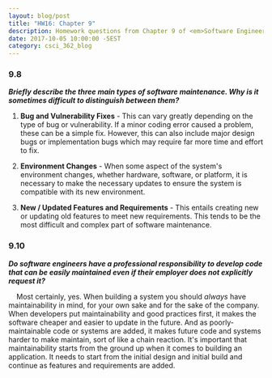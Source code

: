```yaml
---
layout: blog/post
title: "HW16: Chapter 9"
description: Homework questions from Chapter 9 of <em>Software Engineering 10th Edition</em>.
date: 2017-10-05 10:00:00 -5EST
category: csci_362_blog
---
```


### 9.8
_**Briefly describe the three main types of software maintenance. Why is it sometimes difficult to distinguish between them?**_

1. **Bug and Vulnerability Fixes** - This can vary greatly depending on the type of bug or vulnerability. If a minor coding error caused a problem, these can be a simple fix. However, this can also include major design bugs or implementation bugs which may require far more time and effort to fix.

2. **Environment Changes** - When some aspect of the system's environment changes, whether hardware, software, or platform, it is necessary to make the necessary updates to ensure the system is compatible with its new environment.

3. **New / Updated Features and Requirements** - This entails creating new or updating old features to meet new requirements. This tends to be the most difficult and complex part of software maintenance.

### 9.10
_**Do software engineers have a professional responsibility to develop code that can be easily maintained even if their employer does not explicitly request it?**_

&nbsp;&nbsp;&nbsp;&nbsp;Most certainly, yes. When building a system you should _always_ have maintainability in mind, for your own sake and for the sake of the company. When developers put maintainability and good practices first, it makes the software cheaper and easier to update in the future. And as poorly-maintainable code or systems are added, it makes future code and systems harder to make maintain, sort of like a chain reaction. It's important that maintainability starts from the ground up when it comes to building an application. It needs to start from the initial design and initial build and continue as features and requirements are added.